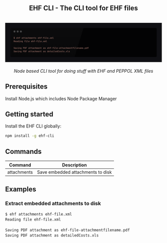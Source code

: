 <h2 align="center">EHF CLI - The CLI tool for EHF files</h2>
<p align="center">
  <br>
  <img src="assets/screenshot.png" alt="CLI screenshot"/>
  <br><br>
  <i>Node based CLI tool for doing stuff with EHF and PEPPOL XML files</i>
  <br>
</p>

## Prerequisites
Install Node.js which includes Node Package Manager

## Getting started
Install the EHF CLI globally:
```sh
npm install -g ehf-cli
```

## Commands
| Command | Description |
| ------- | ----------- |
| attachments | Save embedded attachments to disk |

## Examples
### Extract embedded attachments to disk
```sh
$ ehf attachments ehf-file.xml
Reading file ehf-file.xml

Saving PDF attachment as ehf-file-attachmentfilename.pdf
Saving PDF attachment as detailedCosts.xls
```